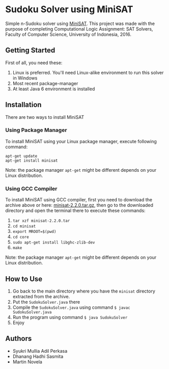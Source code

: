 # Sudoku Solver using MiniSAT

Simple n-Sudoku solver using [MiniSAT](http://minisat.se/). This project was made with the purpose of completing Computational Logic Assignment: SAT Solvers, Faculty of Computer Science, University of Indonesia, 2016.

## Getting Started

First of all, you need these:
1. Linux is preferred. You'll need Linux-alike environment to run this solver in Windows
2. Most recent package-manager
3. At least Java 6 environment is installed

## Installation

There are two ways to install MiniSAT

### Using Package Manager

To install MiniSAT using your Linux package manager, execute following command:

```
apt-get update
apt-get install minisat
```

Note: the package manager `apt-get` might be different depends on your Linux distribution.

### Using GCC Compiler

To install MiniSAT using GCC compiler, first you need to download the archive above or here: [minisat-2.2.0.tar.gz](http://minisat.se/MiniSat.html), then go to the downloaded directory and open the terminal there to execute these commands:

1. `tar xzf minisat-2.2.0.tar`
2. `cd minisat`
3. `export MROOT=$(pwd)`
4. `cd core`
5. `sudo apt-get install libghc-zlib-dev`
6. `make`

Note: the package manager `apt-get` might be different depends on your Linux distribution.

## How to Use

1. Go back to the main directory where you have the `minisat` directory extracted from the archive.
2. Put the `SudokuSolver.java` there
3. Compile the `SudokuSolver.java` using command `$ javac SudokuSolver.java`
4. Run the program using command `$ java SudokuSolver`
5. Enjoy

## Authors

* Syukri Mullia Adil Perkasa
* Dhanang Hadhi Sasmita
* Martin Novela